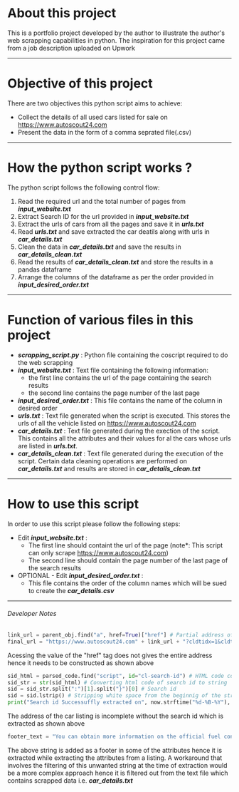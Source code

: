 # About this project

This is a portfolio project developed by the author to illustrate the author's web scrapping capabilities in python. The inspiration for this project came from a job description uploaded on Upwork
___

# Objective of this project

There are two objectives this python script aims to achieve:
- Collect the details of all used cars listed for sale on https://www.autoscout24.com
- Present the data in the form of a comma seprated file(.csv)
___

# How the python script works ?

The python script follows the following control flow:

1. Read the required url and the total number of pages from <i><strong>input_website.txt</strong></i>
2. Extract Search ID for the url provided in <i><strong>input_website.txt</strong></i>
3. Extract the urls of cars from all the pages and save it in <i><strong>urls.txt</strong></i>
4. Read <i><strong>urls.txt</strong></i> and save extracted the car deatils along with urls in <i><strong>car_details.txt</strong></i>
5. Clean the data in <i><strong>car_details.txt</strong></i> and save the results in <i><strong>car_details_clean.txt</strong></i>
6. Read the results of <i><strong>car_details_clean.txt</strong></i> and store the results in a pandas dataframe
7. Arrange the columns of the dataframe as per the order provided in <i><strong>input_desired_order.txt</strong></i>
___

# Function of various files in this project

- <i><strong>scrapping_script.py</strong></i> : Python file containing the coscript required to do the web scrapping
- <i><strong>input_website.txt</strong></i> : Text file containing the following information:
  - the first line contains the url of the page containing the search results
  - the second line contains the page number of the last page
- <i><strong>input_desired_order.txt</strong></i> : This file contains the name of the column in desired order
- <i><strong>urls.txt</strong></i> : Text file generated when the script is executed. This stores the urls of all the vehicle listed on https://www.autoscout24.com
- <i><strong>car_details.txt</strong></i> : Text file generated during the exection of the script. This contains all the attributes and their values for al the cars whose urls are listed in <i><strong><i><strong>urls.txt</strong></i></strong></i>.
-  <i><strong>car_details_clean.txt</strong></i> : Text file generated during the execution of the script. Certain data cleaning operations are performed on <i><strong>car_details.txt</strong></i> and results are stored in <i><strong>car_details_clean.txt</strong></i>

___

# How to use this script

In order to use this script please follow the following steps:
- Edit <i><strong>input_website.txt</strong></i> :
  - The first line should containt the url of the page (note*: This script can only scrape https://www.autoscout24.com)
  - The second line should contain the page number of the last page of the search results
- OPTIONAL - Edit <i><strong>input_desired_order.txt</strong></i> :
  - This file contains the order of the column names which will be sued to create the <i><strong>car_details.csv</strong></i>

___

###### Developer Notes

```python
link_url = parent_obj.find("a", href=True)["href"] # Partial address of the car
final_url = "https://www.autoscout24.com" + link_url + "?cldtidx=1&cldtsrc=listPage&searchId=" + str(sid) # Complete Address of the car
```

Acessing the value of the "href" tag does not gives the entire address hence it needs to be constructed as shown above

```python
sid_html = parsed_code.find("script", id="cl-search-id") # HTML code containig search id
sid_str = str(sid_html) # Converting html code of search id to string
sid = sid_str.split(":")[1].split("}")[0] # Search id
sid = sid.lstrip() # Stripping white space from the beginnig of the strip
print("Search id Successuffly extracted on", now.strftime("%d-%B-%Y"), "at", now.strftime("%H:%M:%S"),  "\n")
```

The address of the car listing is incomplete without the search id which is extracted as shown above


```python
footer_text = "You can obtain more information on the official fuel consumption and official specific CO2 emissions of new passenger vehicles from the guideline on fuel consumption and CO2 emissions of new passenger vehicles. This guideline is available free of charge at all dealerships and from Deutsche Automobil Treuhand GmbH at www.dat.de."
```


The above string is added as a footer in some of the attributes hence it is extracted while extracting the attributes from a listing.
A workaround that involves the filtering of this unwanted string at the time of extraction would be a more complex approach hence it is filtered out from the text file which contains scrapped data i.e. <i><strong>car_details.txt<i><strong>
